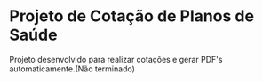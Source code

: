 # Projeto de Cotação de Planos de Saúde

Projeto desenvolvido para realizar cotações e gerar PDF's automaticamente.(Não terminado)
